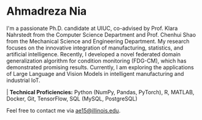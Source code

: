 # Ahmadreza Nia

I'm a passionate Ph.D. candidate at UIUC, co-advised by Prof. Klara Nahrstedt from the Computer Science Department and Prof. Chenhui Shao from the Mechanical Science and Engineering Department. My research focuses on the innovative integration of manufacturing, statistics, and artificial intelligence. Recently, I developed a novel federated domain generalization algorithm for condition monitoring (FDG-CM), which has demonstrated promising results. Currently, I am exploring the applications of Large Language and Vision Models in intelligent manufacturing and industrial IoT.

| **Technical Proficiencies:** Python (NumPy, Pandas, PyTorch), R, MATLAB, Docker, Git, TensorFlow, SQL (MySQL, PostgreSQL)

Feel free to contact me via [ae15@illinois.edu](mailto:ae15@illinois.edu).
